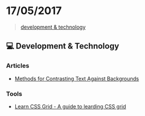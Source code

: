 # 17/05/2017

> [development & technology](#computer-development--technology)


## :computer: Development & Technology

### Articles
- [Methods for Contrasting Text Against Backgrounds](https://css-tricks.com/methods-contrasting-text-backgrounds/)

### Tools
- [Learn CSS Grid - A guide to learding CSS grid](http://learncssgrid.com/)